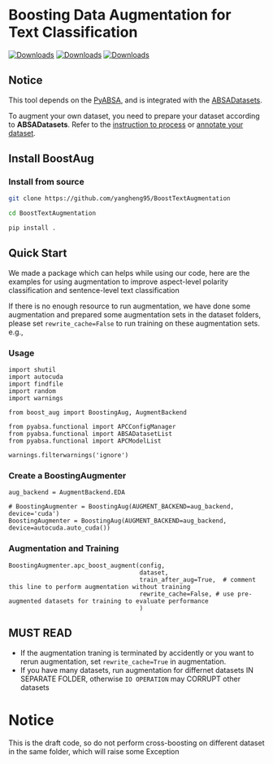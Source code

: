 # Boosting Data Augmentation for Text Classification

[![Downloads](https://pepy.tech/badge/boostaug)](https://pepy.tech/project/boostaug)
[![Downloads](https://pepy.tech/badge/boostaug/month)](https://pepy.tech/project/boostaug)
[![Downloads](https://pepy.tech/badge/boostaug/week)](https://pepy.tech/project/boostaug)

## Notice

This tool depends on the [PyABSA](https://github.com/yangheng95/PyABSA),
and is integrated with the [ABSADatasets](https://github.com/yangheng95/ABSADatasets).

To augment your own dataset, you need to prepare your dataset according to **ABSADatasets**.
Refer to the [instruction to process](https://github.com/yangheng95/ABSADatasets)
or [annotate your dataset](https://github.com/yangheng95/ABSADatasets/tree/v1.2/DPT).

## Install BoostAug

### Install from source

```bash
git clone https://github.com/yangheng95/BoostTextAugmentation

cd BoostTextAugmentation

pip install .
```

## Quick Start

We made a package which can helps while using our code, here are the examples for using augmentation to improve
aspect-level polarity classification and sentence-level text classification

If there is no enough resource to run augmentation, we have done some augmentation and
prepared some augmentation sets in the dataset folders, please set `rewrite_cache=False` to run training on these
augmentation sets.
e.g.,

### Usage

```python3
import shutil
import autocuda
import findfile
import random
import warnings

from boost_aug import BoostingAug, AugmentBackend

from pyabsa.functional import APCConfigManager
from pyabsa.functional import ABSADatasetList
from pyabsa.functional import APCModelList

warnings.filterwarnings('ignore')
```

### Create a BoostingAugmenter

```python3
aug_backend = AugmentBackend.EDA

# BoostingAugmenter = BoostingAug(AUGMENT_BACKEND=aug_backend, device='cuda')
BoostingAugmenter = BoostingAug(AUGMENT_BACKEND=aug_backend, device=autocuda.auto_cuda())
```

### Augmentation and Training

```python3
BoostingAugmenter.apc_boost_augment(config,  
                                    dataset,
                                    train_after_aug=True,  # comment this line to perform augmentation without training
                                    rewrite_cache=False, # use pre-augmented datasets for training to evaluate performance
                                    )

```

## MUST READ

- If the augmentation traning is terminated by accidently or you want to rerun augmentation, set `rewrite_cache=True`
  in augmentation.
- If you have many datasets, run augmentation for differnet datasets IN SEPARATE FOLDER, otherwise `IO OPERATION`
  may CORRUPT other datasets

# Notice

This is the draft code, so do not perform cross-boosting on different dataset in the same folder, which will raise some
Exception
